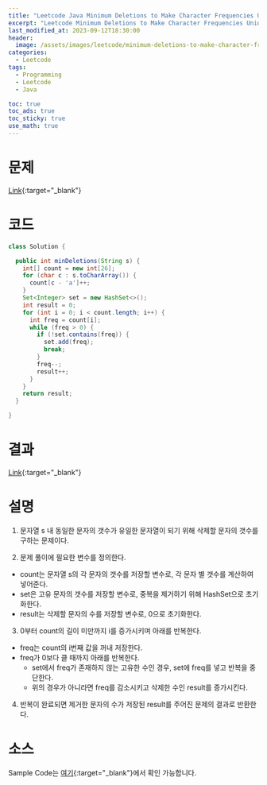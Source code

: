 ```yaml
---
title: "Leetcode Java Minimum Deletions to Make Character Frequencies Unique"
excerpt: "Leetcode Minimum Deletions to Make Character Frequencies Unique Java"
last_modified_at: 2023-09-12T18:30:00
header:
  image: /assets/images/leetcode/minimum-deletions-to-make-character-frequencies-unique.png
categories:
  - Leetcode
tags:
  - Programming
  - Leetcode
  - Java

toc: true
toc_ads: true
toc_sticky: true
use_math: true
---
```

# 문제
[Link](https://leetcode.com/problems/minimum-deletions-to-make-character-frequencies-unique){:target="_blank"}

# 코드
```java
class Solution {

  public int minDeletions(String s) {
    int[] count = new int[26];
    for (char c : s.toCharArray()) {
      count[c - 'a']++;
    }
    Set<Integer> set = new HashSet<>();
    int result = 0;
    for (int i = 0; i < count.length; i++) {
      int freq = count[i];
      while (freq > 0) {
        if (!set.contains(freq)) {
          set.add(freq);
          break;
        }
        freq--;
        result++;
      }
    }
    return result;
  }

}
```

# 결과
[Link](https://leetcode.com/problems/minimum-deletions-to-make-character-frequencies-unique/submissions/1047334213/){:target="_blank"}

# 설명
1. 문자열 s 내 동일한 문자의 갯수가 유일한 문자열이 되기 위해 삭제할 문자의 갯수를 구하는 문제이다.

2. 문제 풀이에 필요한 변수를 정의한다.
- count는 문자열 s의 각 문자의 갯수를 저장할 변수로, 각 문자 별 갯수를 계산하여 넣어준다.
- set은 고유 문자의 갯수를 저장할 변수로, 중복을 제거하기 위해 HashSet으로 초기화한다.
- result는 삭제할 문자의 수를 저장할 변수로, 0으로 초기화한다.

3. 0부터 count의 길이 미만까지 i를 증가시키며 아래를 반복한다.
- freq는 count의 i번째 값을 꺼내 저장한다.
- freq가 0보다 클 때까지 아래를 반복한다.
  - set에서 freq가 존재하지 않는 고유한 수인 경우, set에 freq를 넣고 반복을 중단한다.
  - 위의 경우가 아니라면 freq를 감소시키고 삭제한 수인 result를 증가시킨다.

4. 반복이 완료되면 제거한 문자의 수가 저장된 result를 주어진 문제의 결과로 반환한다.

# 소스
Sample Code는 [여기](https://github.com/GracefulSoul/leetcode/blob/master/src/main/java/gracefulsoul/problems/MinimumDeletionsToMakeCharacterFrequenciesUnique.java){:target="_blank"}에서 확인 가능합니다.